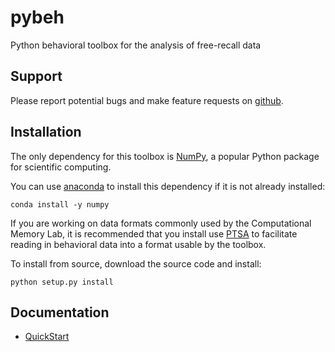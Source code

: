 # pybeh
Python behavioral toolbox for the analysis of free-recall data


Support
------------
Please report potential bugs and make feature requests on [github](https://github.com/pennmem/pybeh/issues).

Installation
------------

The only dependency for this toolbox is [NumPy](https://github.com/numpy/numpy), a popular Python package for scientific computing.

You can use [anaconda](https://docs.anaconda.com/anaconda/install/) to install this dependency if it is not already installed:

  ```
  conda install -y numpy
  ``` 

If you are working on data formats commonly used by the Computational Memory Lab, it is recommended that you install use [PTSA](https://github.com/pennmem/ptsa_new) to facilitate reading in behavioral data into a format usable by the toolbox.

To install from source, download the source code and install:

  ```
  python setup.py install
  ```
Documentation
------------

-   [QuickStart]

  [QuickStart]: https://github.com/jkragel/pybeh/notebooks/pybeh%20Quick%20Start.ipynb
